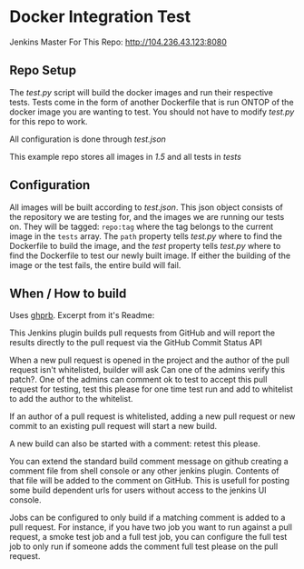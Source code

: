 Docker Integration Test
===

Jenkins Master For This Repo: http://104.236.43.123:8080

## Repo Setup

The _test.py_ script will build the docker images and run their respective tests. Tests come in the form of another Dockerfile that is run ONTOP of the docker image you are wanting to test. You should not have to modify _test.py_ for this repo to work.

All configuration is done through _test.json_

This example repo stores all images in _1.5_ and all tests in _tests_

## Configuration

All images will be built according to _test.json_. This json object consists of the repository we are testing for, and the images we are running our tests on. They will be tagged: `repo:tag` where the tag belongs to the current image in the `tests` array. The `path` property tells _test.py_ where to find the Dockerfile to build the image, and the _test_ property tells _test.py_ where to find the Dockerfile to test our newly built image. If either the building of the image or the test fails, the entire build will fail.

## When / How to build

Uses [ghprb](https://github.com/janinko/ghprb). Excerpt from it's Readme:

This Jenkins plugin builds pull requests from GitHub and will report the results directly to the pull request via the GitHub Commit Status API

When a new pull request is opened in the project and the author of the pull request isn't whitelisted, builder will ask Can one of the admins verify this patch?. One of the admins can comment ok to test to accept this pull request for testing, test this please for one time test run and add to whitelist to add the author to the whitelist.

If an author of a pull request is whitelisted, adding a new pull request or new commit to an existing pull request will start a new build.

A new build can also be started with a comment: retest this please.

You can extend the standard build comment message on github creating a comment file from shell console or any other jenkins plugin. Contents of that file will be added to the comment on GitHub. This is usefull for posting some build dependent urls for users without access to the jenkins UI console.

Jobs can be configured to only build if a matching comment is added to a pull request. For instance, if you have two job you want to run against a pull request, a smoke test job and a full test job, you can configure the full test job to only run if someone adds the comment full test please on the pull request.
